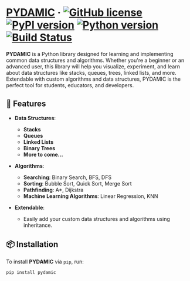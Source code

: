 # [PYDAMIC](https://github.com/yourusername/pydamic) &middot; [![GitHub license](https://img.shields.io/badge/license-MIT-blue.svg)](https://github.com/yourusername/pydamic/blob/main/LICENSE) [![PyPI version](https://img.shields.io/pypi/v/pydamic.svg)](https://pypi.org/project/pydamic/) [![Python version](https://img.shields.io/badge/python-3.6%2B-blue.svg)](https://www.python.org/downloads/) [![Build Status](https://img.shields.io/github/workflow/status/yourusername/pydamic/CI)](https://github.com/yourusername/pydamic/actions)

**PYDAMIC** is a Python library designed for learning and implementing common data structures and algorithms. Whether you're a beginner or an advanced user, this library will help you visualize, experiment, and learn about data structures like stacks, queues, trees, linked lists, and more. Extendable with custom algorithms and data structures, PYDAMIC is the perfect tool for students, educators, and developers.

## 🚀 Features

- **Data Structures**:
  - **Stacks**
  - **Queues**
  - **Linked Lists**
  - **Binary Trees**
  - **More to come...**

- **Algorithms**:
  - **Searching**: Binary Search, BFS, DFS
  - **Sorting**: Bubble Sort, Quick Sort, Merge Sort
  - **Pathfinding**: A*, Dijkstra
  - **Machine Learning Algorithms**: Linear Regression, KNN

- **Extendable**:
  - Easily add your custom data structures and algorithms using inheritance.

## 📦 Installation

To install **PYDAMIC** via `pip`, run:

```bash
pip install pydamic
